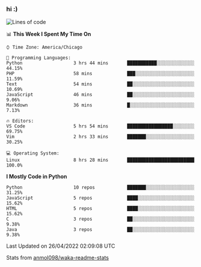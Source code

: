 ### hi :)

<!--START_SECTION:waka-->
![Lines of code](https://img.shields.io/badge/From%20Hello%20World%20I%27ve%20Written-510%20Thousand%20lines%20of%20code-blue)

📊 **This Week I Spent My Time On** 

```text
⌚︎ Time Zone: America/Chicago

💬 Programming Languages: 
Python                   3 hrs 44 mins       ███████████░░░░░░░░░░░░░░   44.15% 
PHP                      58 mins             ███░░░░░░░░░░░░░░░░░░░░░░   11.59% 
Text                     54 mins             ██░░░░░░░░░░░░░░░░░░░░░░░   10.69% 
JavaScript               46 mins             ██░░░░░░░░░░░░░░░░░░░░░░░   9.06% 
Markdown                 36 mins             █░░░░░░░░░░░░░░░░░░░░░░░░   7.13%

🔥 Editors: 
VS Code                  5 hrs 54 mins       █████████████████░░░░░░░░   69.75% 
Vim                      2 hrs 33 mins       ███████░░░░░░░░░░░░░░░░░░   30.25%

💻 Operating System: 
Linux                    8 hrs 28 mins       █████████████████████████   100.0%

```

**I Mostly Code in Python** 

```text
Python                   10 repos            ███████░░░░░░░░░░░░░░░░░░   31.25% 
JavaScript               5 repos             ████░░░░░░░░░░░░░░░░░░░░░   15.62% 
HTML                     5 repos             ████░░░░░░░░░░░░░░░░░░░░░   15.62% 
C                        3 repos             ██░░░░░░░░░░░░░░░░░░░░░░░   9.38% 
Java                     3 repos             ██░░░░░░░░░░░░░░░░░░░░░░░   9.38%

```



 Last Updated on 26/04/2022 02:09:08 UTC
<!--END_SECTION:waka-->

Stats from [anmol098/waka-readme-stats](https://github.com/anmol098/waka-readme-stats)